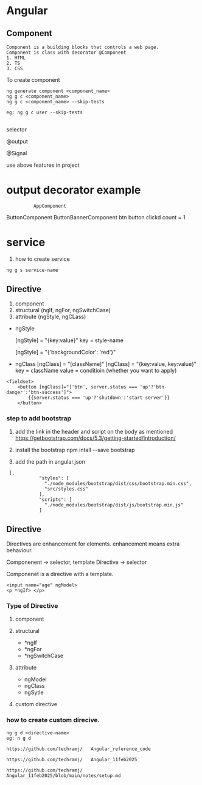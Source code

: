 # Angular

## Component
```
Component is a building blocks that controls a web page.
Component is class with decorator @Component
1. HTML
2. TS
3. CSS
```
To create component 
```
ng generate component <component_name>
ng g c <component_name>
ng g c <component_name> --skip-tests

eg: ng g c user --skip-tests
```


##
selector 
<app-users>

@output

@Signal

use above features in project


# output decorator example
              AppComponent

ButtonComponent             ButtonBannerComponent
btn                         button clickd count = 1



# service
1. how to create service
```
ng g s service-name
```

## Directive
1. component
2. structural (ngIf, ngFor, ngSwitchCase)
3. attribute (ngStyle, ngCLass)

- ngStyle

  [ngStyle] = "{key:value}"
  key = style-name

  [ngStyle] = "{'backgroundColor': 'red'}"

- ngClass
  [ngClass] = "[className]"
  [ngClass] = "{key:value, key:value}"
  key = className
  value = conditioin (whether you want to apply)
```
<fieldset>
    <button [ngClass]="['btn', server.status === 'up'?'btn-danger':'btn-success']">
        {{server.status === 'up'?'shutdown':'start server'}}
    </button>
```

  ### step to add bootstrap

1. add the link in the header and script on the body as mentioned
https://getbootstrap.com/docs/5.3/getting-started/introduction/

2. install the bootstrap
npm intall --save bootstrap

3. add the path in angular.json
```
 ],
            "styles": [
              "./node_modules/bootstrap/dist/css/bootstrap.min.css",
              "src/styles.css"
            ],
            "scripts": [
              "./node_modules/bootstrap/dist/js/bootstrap.min.js"
            ]
```

## Directive

Directives are enhancement for elements.
enhancement means extra behaviour.

Componenent -> selector, template
Directive -> selector

Componenet is a directive with a template.
```
<input name="age" ngModel>
<p *ngIf> </p>
```

### Type of Directive
1. component
2. structural
    - *ngIf
    - *ngFor
    - *ngSwitchCase
3. attribute
    - ngModel
    - ngClass
    - ngSytle

4. custom directive

### how to create custom direcive.
```
ng g d <directive-name> 
eg: n g d

https://github.com/techramj/   Angular_reference_code

https://github.com/techramj/   Angular_11feb2025

https://github.com/techramj/   Angular_11feb2025/blob/main/notes/setup.md



```